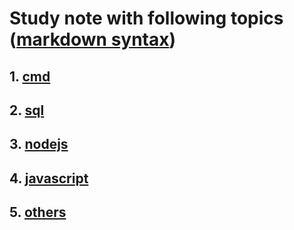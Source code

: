 # Study note with following topics ([markdown syntax](./markdown/readme.md))

## 1. [cmd](cmd/index.md)

## 2. [sql](sql/index.md)

## 3. [nodejs](nodejs/index.md)

## 4. [javascript](javascript/index.md)

## 5. [others](others/index.md)
